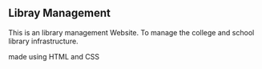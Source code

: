 ## Libray Management

This is an library management Website.
To manage the college and school library infrastructure.

made using HTML and CSS

